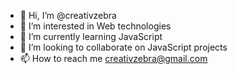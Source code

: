 - 👋 Hi, I’m @creativzebra
- 👀 I’m interested in Web technologies
- 🌱 I’m currently learning JavaScript
- 💞️ I’m looking to collaborate on JavaScript projects
- 📫 How to reach me creativzebra@gmail.com

<!---
creativzebra/creativzebra is a ✨ special ✨ repository because its `README.md` (this file) appears on your GitHub profile.
You can click the Preview link to take a look at your changes.
--->
